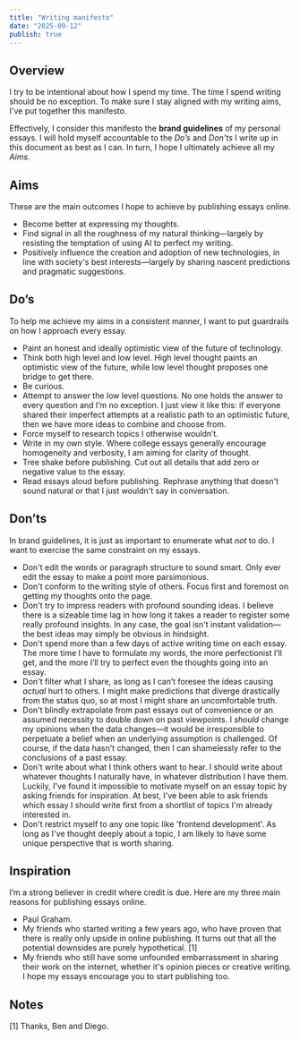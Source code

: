```yaml
---
title: "Writing manifesto"
date: "2025-09-12"
publish: true
---
```


## Overview

I try to be intentional about how I spend my time. The time I spend writing should be no exception. To make sure I stay aligned with my writing aims, I've put together this manifesto.

Effectively, I consider this manifesto the **brand guidelines** of my personal essays. I will hold myself accountable to the _Do’s_ and _Don’ts_ I write up in this document as best as I can. In turn, I hope I ultimately achieve all my _Aims_.

## Aims

These are the main outcomes I hope to achieve by publishing essays online.

- Become better at expressing my thoughts.
- Find signal in all the roughness of my natural thinking—largely by resisting the temptation of using AI to perfect my writing.
- Positively influence the creation and adoption of new technologies, in line with society's best interests—largely by sharing nascent predictions and pragmatic suggestions.

## Do’s

To help me achieve my aims in a consistent manner, I want to put guardrails on how I approach every essay.

- Paint an honest and ideally optimistic view of the future of technology.
- Think both high level and low level. High level thought paints an optimistic view of the future, while low level thought proposes one bridge to get there.
- Be curious.
- Attempt to answer the low level questions. No one holds the answer to every question and I’m no exception. I just view it like this: if everyone shared their imperfect attempts at a realistic path to an optimistic future, then we have more ideas to combine and choose from.
- Force myself to research topics I otherwise wouldn’t.
- Write in my own style. Where college essays generally encourage homogeneity and verbosity, I am aiming for clarity of thought.
- Tree shake before publishing. Cut out all details that add zero or negative value to the essay.
- Read essays aloud before publishing. Rephrase anything that doesn't sound natural or that I just wouldn't say in conversation.

## Don’ts

In brand guidelines, it is just as important to enumerate what _not_ to do. I want to exercise the same constraint on my essays.

- Don't edit the words or paragraph structure to sound smart. Only ever edit the essay to make a point more parsimonious.
- Don't conform to the writing style of others. Focus first and foremost on getting my thoughts onto the page.
- Don't try to impress readers with profound sounding ideas. I believe there is a sizeable time lag in how long it takes a reader to register some really profound insights. In any case, the goal isn't instant validation—the best ideas may simply be obvious in hindsight.
- Don't spend more than a few days of active writing time on each essay. The more time I have to formulate my words, the more perfectionist I’ll get, and the more I’ll try to perfect even the thoughts going into an essay.
- Don't filter what I share, as long as I can’t foresee the ideas causing _actual_ hurt to others. I might make predictions that diverge drastically from the status quo, so at most I might share an uncomfortable truth.
- Don't blindly extrapolate from past essays out of convenience or an assumed necessity to double down on past viewpoints. I _should_ change my opinions when the data changes—it would be irresponsible to perpetuate a belief when an underlying assumption is challenged. Of course, if the data hasn't changed, then I can shamelessly refer to the conclusions of a past essay.
- Don't write about what I think others want to hear. I should write about whatever thoughts I naturally have, in whatever distribution I have them. Luckily, I've found it impossible to motivate myself on an essay topic by asking friends for inspiration. At best, I've been able to ask friends which essay I should write first from a shortlist of topics I'm already interested in.
- Don't restrict myself to any one topic like 'frontend development'. As long as I've thought deeply about a topic, I am likely to have some unique perspective that is worth sharing.

## Inspiration

I’m a strong believer in credit where credit is due. Here are my three main reasons for publishing essays online.

- Paul Graham.
- My friends who started writing a few years ago, who have proven that there is really only upside in online publishing. It turns out that all the potential downsides are purely hypothetical. [1]
- My friends who still have some unfounded embarrassment in sharing their work on the internet, whether it's opinion pieces or creative writing. I hope my essays encourage you to start publishing too.

## Notes

[1] Thanks, Ben and Diego.
